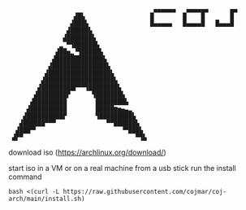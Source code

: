 ```

                                        ▄▄▄▄▄▄   ▄▄▄▄▄▄      ▄▄    
                  ▟█▙                  █        █    █       █    
                 ▟███▙                 █▄▄▄▄▄   █▄▄▄▄█   █▄▄▄█    
                ▟█████▙                
               ▟███████▙
              ▂▔▀▜██████▙
             ▟██▅▂▝▜█████▙
            ▟█████████████▙
           ▟███████████████▙
          ▟█████████████████▙
         ▟███████████████████▙
        ▟█████████▛▀▀▜████████▙
       ▟████████▛      ▜███████▙
      ▟█████████        ████████▙
     ▟██████████        █████▆▅▄▃▂
    ▟██████████▛        ▜█████████▙
   ▟██████▀▀▀              ▀▀██████▙
  ▟███▀▘                       ▝▀███▙
 ▟▛▀                               ▀▜▙
```
download iso (https://archlinux.org/download/)

start iso in a VM or on a real machine from a usb stick
run the install command
```
bash <(curl -L https://raw.githubusercontent.com/cojmar/coj-arch/main/install.sh)
```
 
